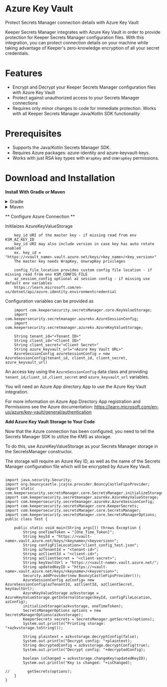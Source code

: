 # Azure Key Vault 

Protect Secrets Manager connection details with Azure Key Vault

Keeper Secrets Manager integrates with Azure Key Vault in order to provide protection for Keeper Secrets Manager configuration files. With this integration, you can protect connection details on your machine while taking advantage of Keeper's zero-knowledge encryption of all your secret credentials.

# Features

* Encrypt and Decrypt your Keeper Secrets Manager configuration files with Azure Key Vault
* Protect against unauthorized access to your Secrets Manager connections
* Requires only minor changes to code for immediate protection.  Works with all Keeper Secrets Manager Java/Kotlin SDK functionality

# Prerequisites

* Supports the Java/Kotlin Secrets Manager SDK.
* Requires Azure packages: azure-identity and azure-keyvault-keys.
* Works with just RSA key types with `WrapKey` and `UnWrapKey` permissions.

# Download and Installation
**Install With Gradle or Maven**
	
	
 <details>
  <summary>Gradle</summary>
  
  ```
  repositories {
    mavenCentral()
}

dependencies {
    implementation("com.keepersecurity.secrets-manager:core:17.0.0")
    implementation("com.azure:azure-identity:1.15.0")
    implementation("com.azure:azure-security-keyvault-keys:4.9.2")
    implementation("com.fasterxml.jackson.core:jackson-databind:2.18.2")
	implementation("com.fasterxml.jackson.core:jackson-core:2.18.2")
	implementation("com.google.code.gson:gson:2.12.1")
    implementation("org.slf4j:slf4j-api:1.7.32"){
        exclude("org.slf4j:slf4j-log4j12")
    }
	implementation("ch.qos.logback:logback-classic:1.2.6")
	implementation("ch.qos.logback:logback-core:1.2.6")
	implementation("org.bouncycastle:bc-fips:1.0.2.4")
}
```

  </details> 
  <details> <summary>Maven</summary>

 ```
 		 <!-- KMS-core -->	
		 <dependency>
		  <groupId>com.keepersecurity.secrets-manager</groupId>
		  <artifactId>core</artifactId>
		  <version>[17.0.0,)</version>
		</dependency>
		
		 <!-- Azure-identity -->
		<dependency>
		    <groupId>com.azure</groupId>
		    <artifactId>azure-identity</artifactId>
		    <version>1.15.0</version>
		    <scope>compile</scope>
		</dependency>
		
		 <!-- Azure-keyvault -->
		<dependency>
		    <groupId>com.azure</groupId>
		    <artifactId>azure-security-keyvault-keys</artifactId>
		    <version>4.9.2</version>
		</dependency>

		<!--gson -->
		<dependency>
		    <groupId>com.google.code.gson</groupId>
		    <artifactId>gson</artifactId>
		    <version>2.12.1</version>
		</dependency>

		<!--jackson-core -->
		<dependency>
			<groupId>com.fasterxml.jackson.core</groupId>
			<artifactId>jackson-core</artifactId>
			<version>2.18.2</version>
		</dependency>
		
		<!--jackson-databind -->
		<dependency>
			<groupId>com.fasterxml.jackson.core</groupId>
			<artifactId>jackson-core</artifactId>
			<version>2.18.2</version>
		</dependency>
		
		<!-- slf4j-api -->
		<dependency>
			<groupId>org.slf4j</groupId>
			<artifactId>slf4j-api</artifactId>
			<version>1.7.32</version>
			<scope>runtime</scope>
		</dependency>

		<!-- logback-classic -->
		<dependency>
			<groupId>ch.qos.logback</groupId>
			<artifactId>logback-classic</artifactId>
			<version>1.2.6</version>
			<scope>compile</scope>
		</dependency>

		<!-- logback-core -->
		<dependency>
			<groupId>ch.qos.logback</groupId>
			<artifactId>logback-core</artifactId>
			<version>1.2.6</version>
			<scope>compile</scope>
		</dependency>
		
		<!-- bc-fips -->
		<dependency>
    		<groupId>org.bouncycastle</groupId>
    		<artifactId>bc-fips</artifactId>
    		<version>1.0.2.4</version>
		</dependency>

```
   </details> 
  
  
** Configure Azure Connection **

Initilaizes AzureKeyValueStorage

        key_id URI of the master key - if missing read from env KSM_AZ_KEY_ID
        key_id URI may also include version in case key has auto rotate enabled
        ex. key_id = "https://<vault_name>.vault.azure.net/keys/<key_name>/<key_version>"
        The master key needs WrapKey, UnwrapKey privileges

        config_file_location provides custom config file location - if missing read from env KSM_CONFIG_FILE
        az_session_config optional az session config - if missing use default env variables
        https://learn.microsoft.com/en-us/dotnet/api/azure.identity.environmentcredential
        
Configuration variables can be provided as 

```
    import com.keepersecurity.secretsManager.core.KeyValueStorage;
    import com.keepersecurity.secretmanager.azurekv.AzureSessionConfig;
    import com.keepersecurity.secretmanager.azurekv.AzureKeyValueStorage;
    
    String tenant_id="<Tenant ID>" 
    String client_id="<Client ID>"
    String client_secret="<Client Secret>"
    String azure_keyvault_url="<Azure Key Vault URL>"
    AzureSessionConfig azureSessionConfig = new AzureSessionConfig(tenant_id, client_id, client_secret, azure_keyvault_url)
```

An access key using the `AzureSessionConfig` data class and providing `tenant_id`,`client_id` ,`client_secret` and `azure_keyvault_url` variables.

You will need an Azure App directory App to use the Azure Key Vault integration.


For more information on Azure App Directory App registration and Permissions see the Azure documentation: https://learn.microsoft.com/en-us/azure/key-vault/general/authentication

**Add Azure Key Vault Storage to Your Code**

Now that the Azure connection has been configured, you need to tell the Secrets Manager SDK to utilize the KMS as storage.

To do this, use AzureKeyValueStorage as your Secrets Manager storage in the SecretsManager constructor.

The storage will require an Azure Key ID, as well as the name of the Secrets Manager configuration file which will be encrypted by Azure Key Vault.

```

import java.security.Security;
import org.bouncycastle.jcajce.provider.BouncyCastleFipsProvider;
import static com.keepersecurity.secretsManager.core.SecretsManager.initializeStorage;
import com.keepersecurity.secretmanager.azurekv.AzureKeyValueStorage;
import com.keepersecurity.secretmanager.azurekv.AzureSessionConfig;
import com.keepersecurity.secretsManager.core.KeeperSecrets;
import com.keepersecurity.secretsManager.core.SecretsManager;
import com.keepersecurity.secretsManager.core.SecretsManagerOptions;
public class Test {
	
	public static void main(String args[]) throws Exception {
		String oneTimeToken = "[One_Time_Token]";
		String keyId = "https://<vault-name>.vault.azure.net/keys/<keyname>/<keyversion>";
		String configFileLocation="client_config_test.json";
		String azTenantId = "<tenant-id>";
		String azClientId = "<client-id>";
		String azClientSecret = "<client-secret>";
		String keyVaultUrl = "https://<vault-name>.vault.azure.net/";
		String updatedKeyID = "https://<vault-name>.vault.azure.net/keys/<keyname>/<keyversion>";
		Security.addProvider(new BouncyCastleFipsProvider()); 
		AzureSessionConfig azConfig= new AzureSessionConfig(azTenantId, azClientId, azClientSecret, keyVaultUrl);
		AzureKeyValueStorage azkvstorage =  AzureKeyValueStorage.getInternalStorage(keyId, configFileLocation, azConfig);
		initializeStorage(azkvstorage, oneTimeToken);
        SecretsManagerOptions options = new SecretsManagerOptions(azkvstorage);
        KeeperSecrets secrets = SecretsManager.getSecrets(options);
		System.out.println("Printing storage: "+azkvstorage.toString());
		
		String plaintext = azkvstorage.decryptConfig(false);
		System.out.println("Decrypt config: "+plaintext);
		String decryptedConfig = azkvstorage.decryptConfig(true);
		System.out.println("Decrypt config: "+decryptedConfig);
		
		boolean isChanged = azkvstorage.changeKey(updatedKeyID);	
		System.out.println("Key is changed: "+isChanged);
		
//        getSecrets(options);
    }
}
```
